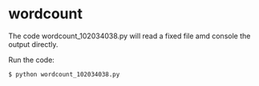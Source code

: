 # wordcount
The code wordcount_102034038.py will read a fixed file amd console the output directly.

Run the code:
```console
$ python wordcount_102034038.py
```
